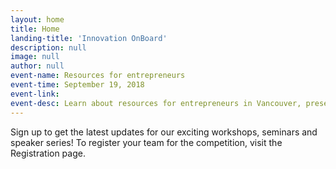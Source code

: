 ```yaml
---
layout: home
title: Home
landing-title: 'Innovation OnBoard'
description: null
image: null
author: null
event-name: Resources for entrepreneurs
event-time: September 19, 2018
event-link: 
event-desc: Learn about resources for entrepreneurs in Vancouver, presented by e@UBC, CDL and HATCH. Hear the story of Casemir Kuzyk, graduate of the IOB 2017-2018 program. Innovation OnBoard and APSC co-op office have some exciting news to share. Starting from this year IOB alumni can apply for the Entrepreneurial co-op program and work on their venture as part of their co-op term.
---
```


Sign up to get the latest updates for our exciting workshops, seminars and speaker series! To register your team for the competition, visit the Registration page.
